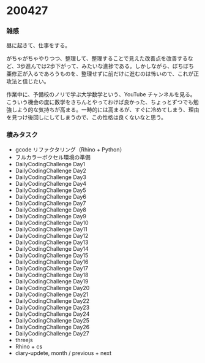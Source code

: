 # 200427  

### 雑感  

昼に起きて、仕事をする。  

がちゃがちゃやりつつ、整理して、整理することで見えた改善点を改善するなど、3歩進んでは2歩下がって、みたいな進捗である。しかしながら、ぼちぼち亜修正が入るであろうものを、整理せずに前だけに進むのは怖いので、これが正攻法と信じたい。  

作業中に、予備校のノリで学ぶ大学数学という、YouTube チャンネルを見る。こういう機会の度に数学をきちんとやっておけば良かった、ちょっとずつでも勉強しよう的な気持ちが高まる。一時的には高まるが、すぐに冷めてしまう、理由を見つけ後回しにしてしまうので、この性格は良くないなと思う。  

### 積みタスク  

- gcode リファクタリング（Rhino + Python）  
- フルカラーボクセル環境の準備  
- DailyCodingChallenge Day1  
- DailyCodingChallenge Day2  
- DailyCodingChallenge Day3  
- DailyCodingChallenge Day4  
- DailyCodingChallenge Day5  
- DailyCodingChallenge Day6  
- DailyCodingChallenge Day7  
- DailyCodingChallenge Day8  
- DailyCodingChallenge Day9  
- DailyCodingChallenge Day10  
- DailyCodingChallenge Day11  
- DailyCodingChallenge Day12  
- DailyCodingChallenge Day13  
- DailyCodingChallenge Day14  
- DailyCodingChallenge Day15  
- DailyCodingChallenge Day16  
- DailyCodingChallenge Day17  
- DailyCodingChallenge Day18  
- DailyCodingChallenge Day19  
- DailyCodingChallenge Day20  
- DailyCodingChallenge Day21  
- DailyCodingChallenge Day22  
- DailyCodingChallenge Day23  
- DailyCodingChallenge Day24  
- DailyCodingChallenge Day25  
- DailyCodingChallenge Day26  
- DailyCodingChallenge Day27  
- threejs  
- Rhino + cs  
- diary-updete, month /  previous + next  
